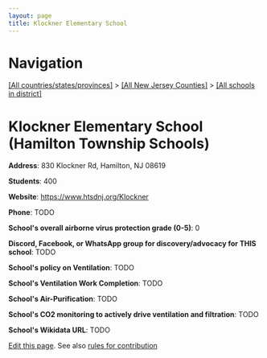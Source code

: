 ```yaml
---
layout: page
title: Klockner Elementary School
---
```

# Navigation

[[All countries/states/provinces]](../../..) > [[All New Jersey Counties]](../..) > [[All schools in district]](..)

# Klockner Elementary School (Hamilton Township Schools)

**Address**: 830 Klockner Rd, Hamilton, NJ 08619

**Students**: 400

**Website**: https://www.htsdnj.org/Klockner

**Phone**: TODO

**School's overall airborne virus protection grade (0-5)**: 0

**Discord, Facebook, or WhatsApp group for discovery/advocacy for THIS school**: TODO

**School's policy on Ventilation**: TODO

**School's Ventilation Work Completion**: TODO

**School's Air-Purification**: TODO

**School's CO2 monitoring to actively drive ventilation and filtration**: TODO

**School's Wikidata URL**: TODO


[Edit this page](https://github.com/ventilate-schools/NJ/edit/main/./Hamilton_Township_Schools/Klockner_Elementary_School.md). See also [rules for contribution](../../../contribution-rules/)